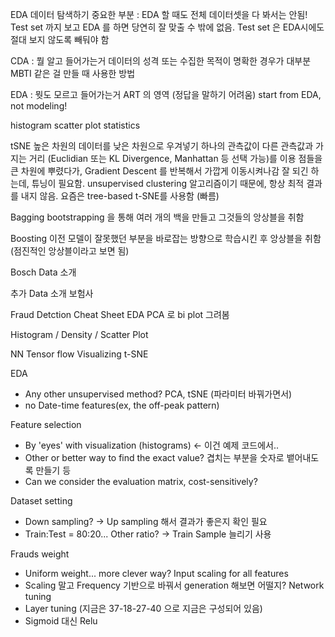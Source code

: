 EDA
데이터 탐색하기
중요한 부분 : EDA 할 때도 전체 데이터셋을 다 봐서는 안됨! Test set 까지 보고 EDA 를 하면 당연히 잘 맞출 수 밖에 없음.
Test set 은 EDA시에도 절대 보지 않도록 빼둬야 함

CDA : 
뭘 알고 들어가는거
데이터의 성격 또는 수집한 목적이 명확한 경우가 대부분
MBTI 같은 걸 만들 때 사용한 방법

EDA : 
뭣도 모르고 들어가는거
ART 의 영역 (정답을 말하기 어려움)
start from EDA, not modeling!

histogram
scatter plot
statistics

tSNE
높은 차원의 데이터를 낮은 차원으로 우겨넣기
하나의 관측값이 다른 관측값과 가지는 거리 (Euclidian 또는 KL Divergence, Manhattan 등 선택 가능)를 이용
점들을 큰 차원에 뿌렸다가, Gradient Descent 를 반복해서 가깝게 이동시켜나감
잘 되긴 하는데, 튜닝이 필요함. unsupervised clustering 알고리즘이기 때문에, 항상 최적 결과를 내지 않음.
요즘은 tree-based t-SNE를 사용함 (빠름)


Bagging
bootstrapping 을 통해 여러 개의 백을 만들고 그것들의 앙상블을 취함

Boosting
이전 모델이 잘못했던 부분을 바로잡는 방향으로 학습시킨 후 앙상블을 취함 (점진적인 앙상블이라고 보면 됨)

Bosch Data 소개



추가 Data 소개
보험사

Fraud Detction Cheat Sheet
EDA
PCA 로 bi plot 그려봄

Histogram / Density / Scatter Plot

NN
Tensor flow
Visualizing
t-SNE

EDA
- Any other unsupervised method? PCA, tSNE (파라미터 바꿔가면서)
- no Date-time features(ex, the off-peak pattern)

Feature selection
- By 'eyes' with visualization (histograms) <- 이건 예제 코드에서..
- Other or better way to find the exact value? 겹치는 부분을 숫자로 뱉어내도록 만들기 등
- Can we consider the evaluation matrix, cost-sensitively?

Dataset setting
 - Down sampling? -> Up sampling 해서 결과가 좋은지 확인 필요
 - Train:Test = 80:20... Other ratio? -> Train Sample 늘리기 사용
 
Frauds weight
 - Uniform weight... more clever way?
Input scaling for all features
 - Scaling 말고 Frequency 기반으로 바꿔서 generation 해보면 어떨지?
Network tuning
 - Layer tuning (지금은 37-18-27-40 으로 지금은 구성되어 있음)
 - Sigmoid 대신 Relu





